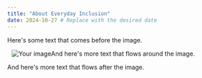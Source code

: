 ```yaml
---
title: "About Everyday Inclusion"
date: 2024-10-27 # Replace with the desired date
---
```


Here's some text that comes before the image.

<img src="https://graphicdesignjunction.com/wp-content/uploads/2016/07/geometric_shapes.jpg" alt="Your image" style="float: left; margin-left: 10px;">

And here's more text that flows around the image.




And here's more text that flows after the image.

